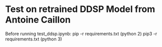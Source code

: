 # Test on retrained DDSP Model from Antoine Caillon

Before running test_ddsp.ipynb:
pip -r requirements.txt (python 2)
pip3 -r requirements.txt (python 3)

